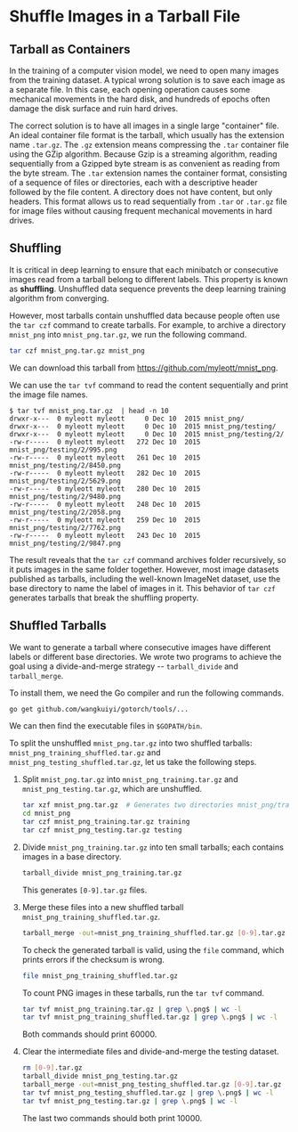 # Shuffle Images in a Tarball File

## Tarball as Containers

In the training of a computer vision model, we need to open many images from the
training dataset.  A typical wrong solution is to save each image as a separate
file.  In this case, each opening operation causes some mechanical movements in
the hard disk, and hundreds of epochs often damage the disk surface and ruin
hard drives.

The correct solution is to have all images in a single large "container" file.
An ideal container file format is the tarball, which usually has the extension
name `.tar.gz`.  The `.gz` extension means compressing the `.tar` container file
using the GZip algorithm.  Because Gzip is a streaming algorithm, reading
sequentially from a Gzipped byte stream is as convenient as reading from the
byte stream.  The `.tar` extension names the container format, consisting of a
sequence of files or directories, each with a descriptive header followed by the
file content.  A directory does not have content, but only headers.  This format
allows us to read sequentially from `.tar` or `.tar.gz` file for image files
without causing frequent mechanical movements in hard drives.

## Shuffling

It is critical in deep learning to ensure that each minibatch or consecutive
images read from a tarball belong to different labels.  This property is known
as **shuffling**.  Unshuffled data sequence prevents the deep learning training
algorithm from converging.

However, most tarballs contain unshuffled data because people often use the `tar
czf` command to create tarballs.  For example, to archive a directory
`mnist_png` into `mnist_png.tar.gz`, we run the following command.

```bash
tar czf mnist_png.tar.gz mnist_png
```

We can download this tarball from https://github.com/myleott/mnist_png.

We can use the `tar tvf` command to read the content sequentially and print the
image file names.

```text
$ tar tvf mnist_png.tar.gz  | head -n 10
drwxr-x---  0 myleott myleott     0 Dec 10  2015 mnist_png/
drwxr-x---  0 myleott myleott     0 Dec 10  2015 mnist_png/testing/
drwxr-x---  0 myleott myleott     0 Dec 10  2015 mnist_png/testing/2/
-rw-r-----  0 myleott myleott   272 Dec 10  2015 mnist_png/testing/2/995.png
-rw-r-----  0 myleott myleott   261 Dec 10  2015 mnist_png/testing/2/8450.png
-rw-r-----  0 myleott myleott   282 Dec 10  2015 mnist_png/testing/2/5629.png
-rw-r-----  0 myleott myleott   280 Dec 10  2015 mnist_png/testing/2/9480.png
-rw-r-----  0 myleott myleott   248 Dec 10  2015 mnist_png/testing/2/2058.png
-rw-r-----  0 myleott myleott   259 Dec 10  2015 mnist_png/testing/2/7762.png
-rw-r-----  0 myleott myleott   243 Dec 10  2015 mnist_png/testing/2/9847.png
```

The result reveals that the `tar czf` command archives folder recursively, so it
puts images in the same folder together.  However, most image datasets published
as tarballs, including the well-known ImageNet dataset, use the base directory
to name the label of images in it.  This behavior of `tar czf` generates
tarballs that break the shuffling property.

## Shuffled Tarballs

We want to generate a tarball where consecutive images have different labels or
different base directories.  We wrote two programs to achieve the goal using a
divide-and-merge strategy -- `tarball_divide` and `tarball_merge`.

To install them, we need the Go compiler and run the following commands.

```bash
go get github.com/wangkuiyi/gotorch/tools/...
```

We can then find the executable files in `$GOPATH/bin`.

To split the unshuffled `mnist_png.tar.gz` into two shuffled tarballs:
`mnist_png_training_shuffled.tar.gz` and `mnist_png_testing_shuffled.tar.gz`,
let us take the following steps.

1. Split `mnist_png.tar.gz` into `mnist_png_training.tar.gz` and
   `mnist_png_testing.tar.gz`, which are unshuffled.

   ```bash
   tar xzf mnist_png.tar.gz  # Generates two directories mnist_png/training and mnist_png/testing
   cd mnist_png
   tar czf mnist_png_training.tar.gz training
   tar czf mnist_png_testing.tar.gz testing
   ```

1. Divide `mnist_png_training.tar.gz` into ten small tarballs; each contains
   images in a base directory.

   ```bash
   tarball_divide mnist_png_training.tar.gz
   ```

   This generates `[0-9].tar.gz` files.

1. Merge these files into a new shuffled tarball
   `mnist_png_training_shuffled.tar.gz`.

   ```bash
   tarball_merge -out=mnist_png_training_shuffled.tar.gz [0-9].tar.gz
   ```

   To check the generated tarball is valid, using the `file` command, which
   prints errors if the checksum is wrong.

   ```bash
   file mnist_png_training_shuffled.tar.gz
   ```

   To count PNG images in these tarballs, run the `tar tvf` command.

   ```bash
   tar tvf mnist_png_training.tar.gz | grep \.png$ | wc -l
   tar tvf mnist_png_training_shuffled.tar.gz | grep \.png$ | wc -l
   ```

   Both commands should print 60000.

1. Clear the intermediate files and divide-and-merge the testing dataset.

   ```bash
   rm [0-9].tar.gz
   tarball_divide mnist_png_testing.tar.gz
   tarball_merge -out=mnist_png_testing_shuffled.tar.gz [0-9].tar.gz
   tar tvf mnist_png_testing_shuffled.tar.gz | grep \.png$ | wc -l
   tar tvf mnist_png_testing.tar.gz | grep \.png$ | wc -l
   ```

   The last two commands should both print 10000.
